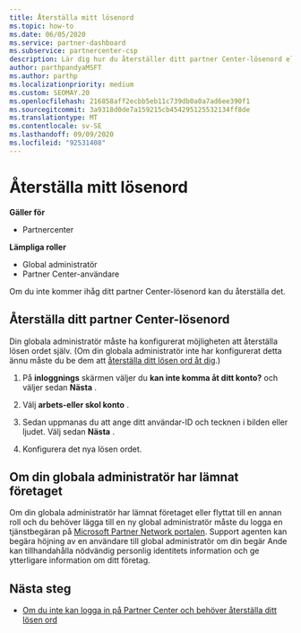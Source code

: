 ```yaml
---
title: Återställa mitt lösenord
ms.topic: how-to
ms.date: 06/05/2020
ms.service: partner-dashboard
ms.subservice: partnercenter-csp
description: Lär dig hur du återställer ditt partner Center-lösenord eller får hjälp från företagets globala administratör. Lär dig också hur du lägger till en ny global administratör för partner Center.
author: parthpandyaMSFT
ms.author: parthp
ms.localizationpriority: medium
ms.custom: SEOMAY.20
ms.openlocfilehash: 216858aff2ecbb5eb11c739db0a0a7ad6ee390f1
ms.sourcegitcommit: 3a9318d0de7a159215cb454295125532134ff8de
ms.translationtype: MT
ms.contentlocale: sv-SE
ms.lasthandoff: 09/09/2020
ms.locfileid: "92531408"
---
```

# <a name="reset-my-password"></a>Återställa mitt lösenord

**Gäller för**

- Partnercenter
 
**Lämpliga roller**

- Global administratör
- Partner Center-användare


Om du inte kommer ihåg ditt partner Center-lösenord kan du återställa det.

## <a name="to-reset-your-partner-center-password"></a>Återställa ditt partner Center-lösenord

Din globala administratör måste ha konfigurerat möjligheten att återställa lösen ordet själv. (Om din globala administratör inte har konfigurerat detta ännu måste du be dem att [återställa ditt lösen ord åt dig](reset-a-user-password.md).)

1. På **inloggnings** skärmen väljer du **kan inte komma åt ditt konto?** och väljer sedan **Nästa** .

2. Välj **arbets-eller skol konto** .

3. Sedan uppmanas du att ange ditt användar-ID och tecknen i bilden eller ljudet. Välj sedan **Nästa** .

4. Konfigurera det nya lösen ordet.

## <a name="if-your-global-admin-has-left-the-company"></a>Om din globala administratör har lämnat företaget

Om din globala administratör har lämnat företaget eller flyttat till en annan roll och du behöver lägga till en ny global administratör måste du logga en tjänstbegäran på [Microsoft Partner Network portalen](https://partner.microsoft.com/commercial#/). Support agenten kan begära höjning av en användare till global administratör om din begär Ande kan tillhandahålla nödvändig personlig identitets information och ge ytterligare information om ditt företag. 

## <a name="next-steps"></a>Nästa steg

- [Om du inte kan logga in på Partner Center och behöver återställa ditt lösen ord](unable-to-sign-in.md)